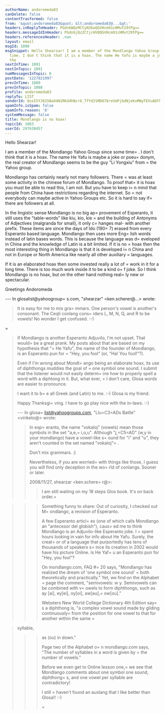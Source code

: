 ```yaml
---
authorName: andoromeda83
canDelete: false
contentTrasformed: false
from: '&quot;andoromeda83&quot; &lt;andoromeda83@...&gt;'
headers.inReplyToHeader: PGdnbWQzMCtyN3EwQGVHcm91cHMuY29tPg==
headers.messageIdInHeader: PGdnbjQzZCtjcHV0QGVHcm91cHMuY29tPg==
headers.referencesHeader: .nan
layout: email
msgId: 1090
msgSnippet: Hello Shearzar! I am a member of the Mondlango Yahoo Group since some
  time. I don t think that it is a hoax. The name He Yafu is maybe a joke or pseudonym,
  the
nextInTime: 1091
nextInTopic: 1091
numMessagesInTopic: 8
postDate: '1227821997'
prevInTime: 1089
prevInTopic: 1088
profile: andoromeda83
replyTo: LIST
senderId: QnxI5YJ825Ba94N1RKd4hNcr6_TfYdISMDO78reVmPjbdNjeKxMWyFEVuADFkPIg7Bp5F-iJbHECUw6RL36uAMQQOqa9OU-sfT6Vc3Y
spamInfo.isSpam: false
spamInfo.reason: '6'
systemMessage: false
title: Mondlango is no hoax!
topicId: 1083
userId: 297638457
---
```


Hello Shearzar!

I am a member of the Mondlango Yahoo Group since some time=
. I don't
think that it is a hoax. The name He Yafu is maybe a joke or
pseu=
donym, the real creator of Mondlango seems to be the guy "Li
Yongxiu" from =
the Yahoo group.

Mondlango has certainly nearly not many followers. There =
was at least
some activity in the chinese forum of Mondlango. To proof that=
 it is
hoax you must be able to read this, I am not. But you have to keep i=
n
mind that people from China have restrictions regarding the internet.
So =
not everybody can maybe active in Yahoo Groups etc. So it is hard
to say if=
 there are followers at all.

In the lingistic sense Mondlango is no big ap=
provement of Esperanto,
it still uses the "table-words" like kiu, kio, kie =
and the building of
Antonyms of Adjectives (malgranda for small), it only c=
hanges mal-
with another prefix. These items are since the days of Ido (190=
7)
erased from every Esperanto based language. Mondlango then uses more
Eng=
lish words instead of latin bases words. This is because the
language was d=
eveloped in China and the knowledge of Latin is a bit
limited. If it is no =
hoax then the most interesting thing in Mondlango
is that it is developed i=
n China and not in Europe or North America
like nearly all other auxiliary =
languages.

If it is an elaborated hoax then some invested really a lot of =
work in
it for a long time. There is too much work inside it to be a kind o=
f
joke. So I think Mondlango is no hoax, but on the other hand nothing
real=
ly new or spectacular. 

Greetings
Andoromeda


--- In glosalist@yahoogroup=
s.com, "shearzar" <ken.scherer@...> wrote:
>
> It is easy for me to mix gra=
mmars. One person's vowel is another's 
> consonant. The Ceqli conlang cons=
iders L, M, N, Q, and R to be 
> vowels! No wonder I get confused. :-) 
> 
=
> If Mondlango is another Esperanto Adjuvilo, I'm not upset.  That 
> would=
 be a great prank. My posts about that are based on my 
> hypothesis that "=
He Yafu", the name of the founder of Mondlango, is 
> an Esperanto pun for =
"Hey, you fool" (or, "Ha! You fool!"?). 
> 
> Even if I'm wrong about Mondl=
ango being an elaborate hoax, its use of 
> diphthongs muddies the goal of =
one symbol one sound. I submit that 
> the listener would not easily determ=
ine how to properly spell a word 
> with a diphtong in it. But, what ever, =
I don't care, Glosa words are 
> easier to pronounce.  
> 
> I want it to b=
e all Greek (and Latin) to me. :-)  Glosa is my friend.
> 
> Happy Thanksgi=
ving. I have to go play nice with the in-laws. :-)
> 
>  
> 
> --- In glosa=
list@yahoogroups.com, "Llu=C3=ADs Batlle" <viriketo@> wrote:
> >
> > In esp=
eranto, the name "vokaloj" (vowels) mean those symbols in the
> > set "a,e,=
i,o,u".
> > Although "j,=C5=AD" (w,y in your mondlango) have a vowel-like s=
ound 
> for "i"
> > and "u", they aren't counted in the set named "vokaloj"=
.
> > 
> > Don't mix grammars. :)
> > 
> > Nevertheless, if you are worried=
 with things like those, I guess you
> > will find only deception in the wo=
rld of conlangs. Sooner or later.
> > 
> > 2008/11/27, shearzar <ken.schere=
r@>:
> > > I am still waiting on my 18 steps Glos book. It's on back order.=

> > >
> > > Something funny to share: Out of curiosity, I checked out 
> M=
ondlango,
> > > a revision of Esperanto.
> > >
> > > A few Esperanto articl=
es (one of which calls Mondlango 
> an "antecesor
> > > del globish"), caus=
ed me to think Mondlango is an Adjuvilo-like
> > > Esperanto joke.
> > > I =
spent hours looking in vain for info about He Yafu. Surely, the
> > > creat=
or of a language that purportedly has tens of thousands of
> > > speakers s=
ince its creation in 2002 would have his picture 
> Online. Is
> > > He Yaf=
u an Esperanto pun for "Hey, you fool"?
> > >
> > > On mondlango.com, FAQ #=
20 says, "Mondlango has realized the dream
> > > of 'one symbol one sound' =
both theoretically and practically." 
> Yet,
> > > we find on the Alphabet =
page the comment, "semivowels: w y.
> > > Semivowels can be combined with v=
owels to form diphthongs, such 
> as ay
> > > [ai], ey[ei], oy[oi], aw[au],=
 ow[ou]."
> > >
> > > Websters New World College Dictionary 4th Edition say=
s a diphthong
> > > is, "a complex vowel sound made by gliding continuously=
 from the
> > > position for one vowel to that for another within the same =

> syllable,
> > > as (ou) in down."
> > >
> > > Page two of the Alphabet o=
n mondlango.com says, "The number of
> > > syllables in a word is given by =
the number of vowels."
> > >
> > > Before we even get to Online lesson one,=
 we see that Mondlango
> > > comments about one symbol one sound, diphthong=
s, and one vowel per
> > > syllable are contradictory!
> > >
> > > I still =
haven't found an auxlang that I like better than 
> Glosa!! :-)
> > >
> > >=

> >
>




